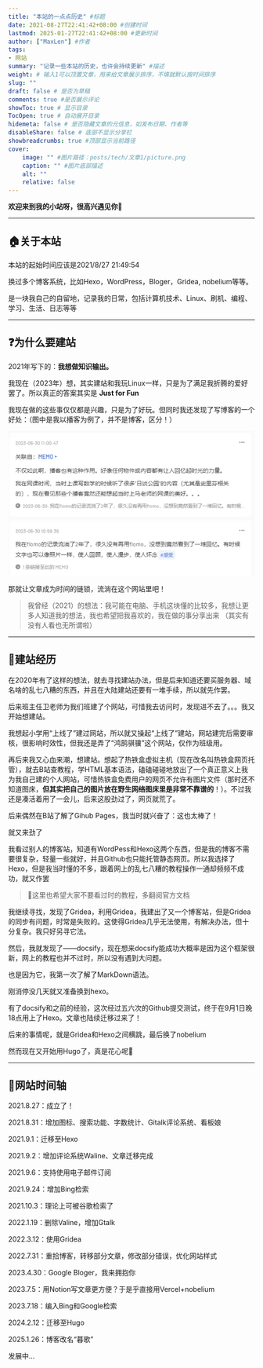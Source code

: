 ```yaml
---
title: "本站的一点点历史" #标题
date: 2021-08-27T22:41:42+08:00 #创建时间
lastmod: 2025-01-27T22:41:42+08:00 #更新时间
author: ["MaxLen"] #作者
tags: 
- 网站
summary: "记录一些本站的历史，也许会持续更新" #描述
weight: # 输入1可以顶置文章，用来给文章展示排序，不填就默认按时间排序
slug: ""
draft: false # 是否为草稿
comments: true #是否展示评论
showToc: true # 显示目录
TocOpen: true # 自动展开目录
hidemeta: false # 是否隐藏文章的元信息，如发布日期、作者等
disableShare: false # 底部不显示分享栏
showbreadcrumbs: true #顶部显示当前路径
cover:
    image: "" #图片路径：posts/tech/文章1/picture.png
    caption: "" #图片底部描述
    alt: ""
    relative: false
---
```


**欢迎来到我的小站呀，很高兴遇见你🤝**

---

## 🏠关于本站

本站的起始时间应该是2021/8/27 21:49:54

换过多个博客系统，比如Hexo，WordPress，Bloger，Gridea, nobelium等等。

是一块我自己的自留地，记录我的日常，包括计算机技术、Linux、刷机、编程、学习、生活、日志等等

---

## ❓为什么要建站

2021年写下的：**我想做知识输出。**

我现在（2023年）想，其实建站和我玩Linux一样，只是为了满足我折腾的爱好罢了。所以真正的答案其实是 **Just for Fun**

我现在做的这些事仅仅都是兴趣，只是为了好玩。但同时我还发现了写博客的一个好处：（图中是我以播客为例了，并不是博客，区分！）

![一张flomo记录](https://github.com/maxlen727/picx-images-hosting/raw/master/Untitled.5g113h4r6cg0.webp "一张flomo记录")

那就让文章成为时间的链锁，流淌在这个网站里吧！

> 我曾经（2021）的想法：我可能在电脑、手机这块懂的比较多，我想让更多人知道我的想法，我也希望把我喜欢的，我在做的事分享出来 （其实有没有人看也无所谓啦）

---

## 🦌建站经历

在2020年有了这样的想法，就去寻找建站办法，但是后来知道还要买服务器、域名啥的乱七八糟的东西，并且在大陆建站还要有一堆手续，所以就先作罢。

后来班主任卫老师为我们班建了个网站，可惜我去访问时，发现进不去了。。。我又开始想建站。

我想起小学用“上线了”建过网站，所以就又操起“上线了”建站，网站建完后需要审核，很影响时效性，但我还是弄了“鸿鹄骐骥”这个网站，仅作为班级用。

再后来我又心血来潮，想建站。想起了热铁盒虚拟主机（现在改名叫热铁盒网页托管），就去B站查教程，学HTML基本语法，磕磕碰碰地放出了一个真正意义上我为我自己建的个人网站，可惜热铁盒免费用户的网页不允许有图片文件（那时还不知道图床，**但其实把自己的图片放在野生网络图床里是非常不靠谱的**！）。不过我还是凑活着用了一会儿，后来这股劲过了，网页就荒了。

后来偶然在B站了解了Gihub Pages，我当时就兴奋了：这也太棒了！

就又来劲了

我看过别人的博客站，知道有WordPess和Hexo这两个东西，但是我的博客不需要很复杂，轻量一些就好，并且Github也只能托管静态网页。所以我选择了Hexo，但是我当时懂的不多，跟着网上的乱七八糟的教程操作一通却频频不成功，就又作罢

> 🔔这里也希望大家不要看过时的教程，多翻阅官方文档

我继续寻找，发现了Gridea，利用Gridea，我建出了又一个博客站，但是Gridea的同步有问题，时常是失败的。这使得Gridea几乎无法使用，有解决办法，但十分复杂。我只好另寻它法。

然后，我就发现了——docsify，现在想来docsify能成功大概率是因为这个框架很新，网上的教程也并不过时，所以没有遇到大问题。

也是因为它，我第一次了解了MarkDown语法。

刚消停没几天就又准备换到hexo。

有了docsify和之前的经验，这次经过五六次的Github提交测试，终于在9月1日晚18点用上了Hexo。文章也陆续迁移过来了！

后来的事情呢，就是Gridea和Hexo之间横跳，最后换了nobelium

然而现在又开始用Hugo了，真是花心呢🥰

---

## 👏网站时间轴

2021.8.27：成立了！

2021.8.31：增加图标、搜索功能、字数统计、Gitalk评论系统、看板娘

2021.9.1：迁移至Hexo

2021.9.2：增加评论系统Waline、文章迁移完成

2021.9.6：支持使用电子邮件订阅

2021.9.24：增加Bing检索

2021.10.3：理论上可被谷歌检索了

2022.1.19：删除Valine，增加Gtalk

2022.3.12：使用Gridea

2022.7.31：重拾博客，转移部分文章，修改部分错误，优化网站样式

2023.4.30：Google Bloger，我来拥抱你

2023.7.5：用Notion写文章更方便？于是乎直接用Vercel+nobelium

2023.7.18：编入Bing和Google检索

2024.2.12：迁移至Hugo

2025.1.26：博客改名“暮歌”

发展中...
